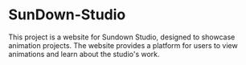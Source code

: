 # SunDown-Studio
This project is a website for Sundown Studio, designed to showcase animation projects. The website provides a platform for users to view animations and learn about the studio's work.
